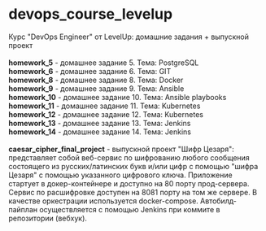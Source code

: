 # devops_course_levelup
Курс "DevOps Engineer" от LevelUp: домашние задания + выпускной проект<br><br>
<b>homework_5</b> - домашнее задание 5. Тема: PostgreSQL<br>
<b>homework_6</b> - домашнее задание 6. Тема: GIT<br>
<b>homework_8</b> - домашнее задание 8. Тема: Docker<br>
<b>homework_9</b> - домашнее задание 9. Тема: Ansible<br>
<b>homework_10</b> - домашнее задание 10. Тема: Ansible playbooks<br>
<b>homework_11</b> - домашнее задание 11. Тема: Kubernetes<br>
<b>homework_12</b> - домашнее задание 12. Тема: Kubernetes<br>
<b>homework_13</b> - домашнее задание 13. Тема: Jenkins<br>
<b>homework_14</b> - домашнее задание 14. Тема: Jenkins<br><br>
<b>caesar_cipher_final_project</b> - выпускной проект "Шифр Цезаря": представляет собой веб-сервис по шифрованию любого сообщения состоящего из русских/латинских букв и/или цифр с помощью "шифра Цезаря" с помощью указанного цифрового ключа. Приложение стартует в докер-контейнере и доступно на 80 порту прод-сервера. Cервис по расшифровке доступен на 8081 порту на том же сервере. В качестве оркестрации используется docker-compose. Автобилд-пайплан осуществляется с помощью Jenkins при коммите в репозитории (вебхук).<br>
